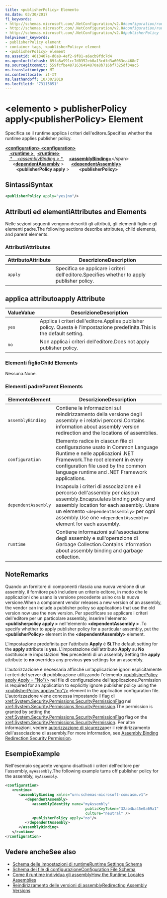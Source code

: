 ```yaml
---
title: <publisherPolicy> Elemento
ms.date: 03/30/2017
f1_keywords:
- http://schemas.microsoft.com/.NetConfiguration/v2.0#configuration/runtime/assemblyBinding/publisherPolicy
- http://schemas.microsoft.com/.NetConfiguration/v2.0#configuration/runtime/assemblyBinding/dependentAssembly/publisherPolicy
- http://schemas.microsoft.com/.NetConfiguration/v2.0#publisherPolicy
helpviewer_keywords:
- publisherPolicy element
- container tags, <publisherPolicy> element
- <publisherPolicy> element
ms.assetid: 4613407e-d0a8-4ef2-9f81-a6acb9fdc7d4
ms.openlocfilehash: 89fa8a991cc7d0352eb0a13cdfd3a6063ea468e7
ms.sourcegitcommit: 559fcfbe4871636494870a8b716bf7325df34ac5
ms.translationtype: MT
ms.contentlocale: it-IT
ms.lasthandoff: 10/30/2019
ms.locfileid: "73115851"
---
```

# <a name="publisherpolicy-element"></a><span data-ttu-id="1a676-102">\<elemento > publisherPolicy apply</span><span class="sxs-lookup"><span data-stu-id="1a676-102">\<publisherPolicy> Element</span></span>
<span data-ttu-id="1a676-103">Specifica se il runtime applica i criteri dell'editore.</span><span class="sxs-lookup"><span data-stu-id="1a676-103">Specifies whether the runtime applies publisher policy.</span></span>  
  
<span data-ttu-id="1a676-104">[ **\<configuration>** ](../configuration-element.md)</span><span class="sxs-lookup"><span data-stu-id="1a676-104">[**\<configuration>**](../configuration-element.md)</span></span>\
<span data-ttu-id="1a676-105">&nbsp; &nbsp;[ **\<runtime >** ](runtime-element.md) </span><span class="sxs-lookup"><span data-stu-id="1a676-105">&nbsp;&nbsp;[**\<runtime>**](runtime-element.md)</span></span>\
<span data-ttu-id="1a676-106">&nbsp; &nbsp;[ \**&nbsp; &nbsp; \<assemblyBinding > \** ](assemblybinding-element-for-runtime.md)</span><span class="sxs-lookup"><span data-stu-id="1a676-106">&nbsp;&nbsp;&nbsp;&nbsp;[**\<assemblyBinding>**](assemblybinding-element-for-runtime.md)\</span></span>
<span data-ttu-id="1a676-107">&nbsp;&nbsp;&nbsp;&nbsp;&nbsp;&nbsp;\<[**dependentAssembly**](dependentassembly-element.md) ></span><span class="sxs-lookup"><span data-stu-id="1a676-107">&nbsp;&nbsp;&nbsp;&nbsp;&nbsp;&nbsp;[**\<dependentAssembly>**](dependentassembly-element.md)</span></span>\
<span data-ttu-id="1a676-108">&nbsp;&nbsp;&nbsp;&nbsp;&nbsp;&nbsp;&nbsp;&nbsp; **\<publisherPolicy apply** ></span><span class="sxs-lookup"><span data-stu-id="1a676-108">&nbsp;&nbsp;&nbsp;&nbsp;&nbsp;&nbsp;&nbsp;&nbsp;**\<publisherPolicy>**</span></span>  
  
## <a name="syntax"></a><span data-ttu-id="1a676-109">Sintassi</span><span class="sxs-lookup"><span data-stu-id="1a676-109">Syntax</span></span>  
  
```xml  
<publisherPolicy apply="yes|no"/>  
```  
  
## <a name="attributes-and-elements"></a><span data-ttu-id="1a676-110">Attributi ed elementi</span><span class="sxs-lookup"><span data-stu-id="1a676-110">Attributes and Elements</span></span>  
 <span data-ttu-id="1a676-111">Nelle sezioni seguenti vengono descritti gli attributi, gli elementi figlio e gli elementi padre.</span><span class="sxs-lookup"><span data-stu-id="1a676-111">The following sections describe attributes, child elements, and parent elements.</span></span>  
  
### <a name="attributes"></a><span data-ttu-id="1a676-112">Attributi</span><span class="sxs-lookup"><span data-stu-id="1a676-112">Attributes</span></span>  
  
|<span data-ttu-id="1a676-113">Attributo</span><span class="sxs-lookup"><span data-stu-id="1a676-113">Attribute</span></span>|<span data-ttu-id="1a676-114">Descrizione</span><span class="sxs-lookup"><span data-stu-id="1a676-114">Description</span></span>|  
|---------------|-----------------|  
|`apply`|<span data-ttu-id="1a676-115">Specifica se applicare i criteri dell'editore.</span><span class="sxs-lookup"><span data-stu-id="1a676-115">Specifies whether to apply publisher policy.</span></span>|  
  
## <a name="apply-attribute"></a><span data-ttu-id="1a676-116">applica attributo</span><span class="sxs-lookup"><span data-stu-id="1a676-116">apply Attribute</span></span>  
  
|<span data-ttu-id="1a676-117">Value</span><span class="sxs-lookup"><span data-stu-id="1a676-117">Value</span></span>|<span data-ttu-id="1a676-118">Descrizione</span><span class="sxs-lookup"><span data-stu-id="1a676-118">Description</span></span>|  
|-----------|-----------------|  
|`yes`|<span data-ttu-id="1a676-119">Applica i criteri dell'editore.</span><span class="sxs-lookup"><span data-stu-id="1a676-119">Applies publisher policy.</span></span> <span data-ttu-id="1a676-120">Questa è l'impostazione predefinita.</span><span class="sxs-lookup"><span data-stu-id="1a676-120">This is the default setting.</span></span>|  
|`no`|<span data-ttu-id="1a676-121">Non applica i criteri dell'editore.</span><span class="sxs-lookup"><span data-stu-id="1a676-121">Does not apply publisher policy.</span></span>|  
  
### <a name="child-elements"></a><span data-ttu-id="1a676-122">Elementi figlio</span><span class="sxs-lookup"><span data-stu-id="1a676-122">Child Elements</span></span>  

<span data-ttu-id="1a676-123">Nessuna.</span><span class="sxs-lookup"><span data-stu-id="1a676-123">None.</span></span>  
  
### <a name="parent-elements"></a><span data-ttu-id="1a676-124">Elementi padre</span><span class="sxs-lookup"><span data-stu-id="1a676-124">Parent Elements</span></span>  
  
|<span data-ttu-id="1a676-125">Elemento</span><span class="sxs-lookup"><span data-stu-id="1a676-125">Element</span></span>|<span data-ttu-id="1a676-126">Descrizione</span><span class="sxs-lookup"><span data-stu-id="1a676-126">Description</span></span>|  
|-------------|-----------------|  
|`assemblyBinding`|<span data-ttu-id="1a676-127">Contiene le informazioni sul reindirizzamento della versione degli assembly e i relativi percorsi.</span><span class="sxs-lookup"><span data-stu-id="1a676-127">Contains information about assembly version redirection and the locations of assemblies.</span></span>|  
|`configuration`|<span data-ttu-id="1a676-128">Elemento radice in ciascun file di configurazione usato in Common Language Runtime e nelle applicazioni .NET Framework.</span><span class="sxs-lookup"><span data-stu-id="1a676-128">The root element in every configuration file used by the common language runtime and .NET Framework applications.</span></span>|  
|`dependentAssembly`|<span data-ttu-id="1a676-129">Incapsula i criteri di associazione e il percorso dell'assembly per ciascun assembly.</span><span class="sxs-lookup"><span data-stu-id="1a676-129">Encapsulates binding policy and assembly location for each assembly.</span></span> <span data-ttu-id="1a676-130">Usare un elemento `<dependentAssembly>` per ogni assembly.</span><span class="sxs-lookup"><span data-stu-id="1a676-130">Use one `<dependentAssembly>` element for each assembly.</span></span>|  
|`runtime`|<span data-ttu-id="1a676-131">Contiene informazioni sull'associazione degli assembly e sull'operazione di Garbage Collection.</span><span class="sxs-lookup"><span data-stu-id="1a676-131">Contains information about assembly binding and garbage collection.</span></span>|  
  
## <a name="remarks"></a><span data-ttu-id="1a676-132">Note</span><span class="sxs-lookup"><span data-stu-id="1a676-132">Remarks</span></span>  
 <span data-ttu-id="1a676-133">Quando un fornitore di componenti rilascia una nuova versione di un assembly, il fornitore può includere un criterio editore, in modo che le applicazioni che usano la versione precedente usino ora la nuova versione.</span><span class="sxs-lookup"><span data-stu-id="1a676-133">When a component vendor releases a new version of an assembly, the vendor can include a publisher policy so applications that use the old version now use the new version.</span></span> <span data-ttu-id="1a676-134">Per specificare se applicare i criteri dell'editore per un particolare assembly, inserire l'elemento **\<publisherpolicy apply >** nell'elemento **\<dependentAssembly >** .</span><span class="sxs-lookup"><span data-stu-id="1a676-134">To specify whether to apply publisher policy for a particular assembly, put the **\<publisherPolicy>** element in the **\<dependentAssembly>** element.</span></span>  
  
 <span data-ttu-id="1a676-135">L'impostazione predefinita per l'attributo **Apply** è **Sì**.</span><span class="sxs-lookup"><span data-stu-id="1a676-135">The default setting for the **apply** attribute is **yes**.</span></span> <span data-ttu-id="1a676-136">L'impostazione dell'attributo **Apply** su **No** sostituisce le impostazioni **Yes** precedenti di un assembly.</span><span class="sxs-lookup"><span data-stu-id="1a676-136">Setting the **apply** attribute to **no** overrides any previous **yes** settings for an assembly.</span></span>  
  
 <span data-ttu-id="1a676-137">L'autorizzazione è necessaria affinché un'applicazione ignori esplicitamente i criteri del server di pubblicazione utilizzando l'elemento [\<publisherPolicy apply Apply = "No"/>](publisherpolicy-element.md) nel file di configurazione dell'applicazione.</span><span class="sxs-lookup"><span data-stu-id="1a676-137">Permission is required for an application to explicitly ignore publisher policy using the [\<publisherPolicy apply="no"/>](publisherpolicy-element.md) element in the application configuration file.</span></span> <span data-ttu-id="1a676-138">L'autorizzazione viene concessa impostando il flag di <xref:System.Security.Permissions.SecurityPermissionFlag> nel <xref:System.Security.Permissions.SecurityPermission>.</span><span class="sxs-lookup"><span data-stu-id="1a676-138">The permission is granted by setting the <xref:System.Security.Permissions.SecurityPermissionFlag> flag on the <xref:System.Security.Permissions.SecurityPermission>.</span></span> <span data-ttu-id="1a676-139">Per altre informazioni, vedere [autorizzazione di sicurezza](../../assembly-binding-redirection-security-permission.md)per il reindirizzamento dell'associazione di assembly.</span><span class="sxs-lookup"><span data-stu-id="1a676-139">For more information, see [Assembly Binding Redirection Security Permission](../../assembly-binding-redirection-security-permission.md).</span></span>  
  
## <a name="example"></a><span data-ttu-id="1a676-140">Esempio</span><span class="sxs-lookup"><span data-stu-id="1a676-140">Example</span></span>  
 <span data-ttu-id="1a676-141">Nell'esempio seguente vengono disattivati i criteri dell'editore per l'assembly, `myAssembly`.</span><span class="sxs-lookup"><span data-stu-id="1a676-141">The following example turns off publisher policy for the assembly, `myAssembly`.</span></span>  
  
```xml  
<configuration>  
   <runtime>  
      <assemblyBinding xmlns="urn:schemas-microsoft-com:asm.v1">  
         <dependentAssembly>  
            <assemblyIdentity name="myAssembly"  
                                    publicKeyToken="32ab4ba45e0a69a1"  
                                    culture="neutral" />  
            <publisherPolicy apply="no"/>  
         </dependentAssembly>  
      </assemblyBinding>  
   </runtime>  
</configuration>  
```  
  
## <a name="see-also"></a><span data-ttu-id="1a676-142">Vedere anche</span><span class="sxs-lookup"><span data-stu-id="1a676-142">See also</span></span>

- [<span data-ttu-id="1a676-143">Schema delle impostazioni di runtime</span><span class="sxs-lookup"><span data-stu-id="1a676-143">Runtime Settings Schema</span></span>](index.md)
- [<span data-ttu-id="1a676-144">Schema dei file di configurazione</span><span class="sxs-lookup"><span data-stu-id="1a676-144">Configuration File Schema</span></span>](../index.md)
- [<span data-ttu-id="1a676-145">Come il runtime individua gli assembly</span><span class="sxs-lookup"><span data-stu-id="1a676-145">How the Runtime Locates Assemblies</span></span>](../../../deployment/how-the-runtime-locates-assemblies.md)
- [<span data-ttu-id="1a676-146">Reindirizzamento delle versioni di assembly</span><span class="sxs-lookup"><span data-stu-id="1a676-146">Redirecting Assembly Versions</span></span>](../../redirect-assembly-versions.md)
